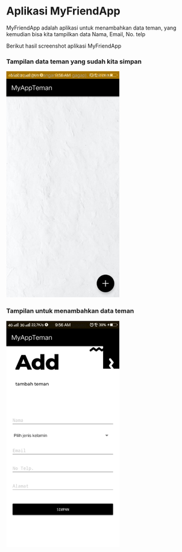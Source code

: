 <h1>Aplikasi MyFriendApp</h1>
MyFriendApp adalah aplikasi untuk menambahkan data teman, yang kemudian bisa kita tampilkan data Nama, Email, No. telp

Berikut hasil screenshot aplikasi MyFriendApp

<h3>Tampilan data teman yang sudah kita simpan</h3>
<img src="2.jpg" height="600px" width="300px">

<h3>Tampilan untuk menambahkan data teman</h3>
<img src="1.jpg" height="600px" width="300px">

